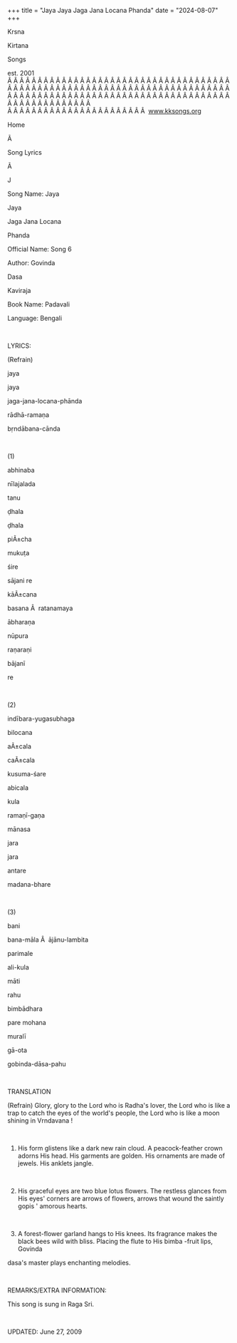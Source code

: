 +++ 
title = "Jaya Jaya Jaga Jana Locana Phanda"
date = "2024-08-07"
+++

Krsna
 
Kirtana
 
Songs

est. 2001
Â Â Â Â Â Â Â Â Â Â Â Â Â Â Â Â Â Â Â Â Â Â Â Â Â Â Â Â Â Â Â Â Â Â Â Â Â Â Â Â Â Â Â Â Â Â Â Â Â Â Â Â Â Â Â Â Â Â Â Â Â Â Â Â Â Â Â Â Â Â Â Â Â Â Â Â Â Â Â Â Â Â Â Â Â Â Â Â Â Â Â Â Â Â Â Â Â Â Â Â Â Â Â Â Â Â Â Â Â Â Â Â Â Â Â Â Â Â Â Â Â Â Â Â Â  
Â Â Â Â Â Â Â Â Â Â Â Â Â Â Â Â Â Â Â Â Â Â Â  
www.kksongs.org








Home


Ã 
 
Song Lyrics
 
Ã 
 
J


Song Name: 
Jaya
 
Jaya
 
Jaga
 Jana 
Locana
 
Phanda


Official Name: Song 6


Author: 
Govinda
 
Dasa
 
Kaviraja


Book Name: 
Padavali


Language: 
Bengali


 


LYRICS:


(Refrain)


jaya
 
jaya
 
jaga-jana-locana-phānda


rādhā-ramaṇa
 
bṛndābana-cānda


 


(1)


abhinaba
 
nīlajalada
 
tanu
 
ḍhala
 
ḍhala


piÃ±cha
 
mukuṭa
 
śire
 
sājani
 re


kāÃ±cana
 
basana
Â  
ratanamaya
 
ābharaṇa


nūpura
 
raṇaraṇi
 
bājanī

re


 


(2)


indībara-yugasubhaga
 
bilocana


aÃ±cala
 
caÃ±cala
 
kusuma-śare


abicala
 
kula
 
ramaṇī-gaṇa


mānasa


jara
 
jara
 
antare
 
madana-bhare


 


(3)


bani
 
bana-māla
Â  
ājānu-lambita


parimale
 
ali-kula
 
māti
 
rahu


bimbādhara

pare 
mohana
 
muralī


gā-ota
 
gobinda-dāsa-pahu


 


TRANSLATION


(Refrain) Glory, glory to
the Lord who is 
Radha's
 lover, the Lord who is like a
trap to catch the eyes of the world's people, the Lord who is like a moon
shining in 
Vrndavana
!


 


1) His form glistens like a
dark new rain cloud. A peacock-feather crown adorns His head. His garments are
golden. His ornaments are made of jewels. His anklets jangle.


 


2) His graceful eyes are
two blue lotus flowers. The restless glances from His eyes' corners are arrows
of flowers, arrows that wound the saintly 
gopis
'
amorous hearts.


 


3) A forest-flower garland
hangs to His knees. Its fragrance makes the black bees wild with bliss. Placing
the flute to His 
bimba
-fruit lips, 
Govinda
 
dasa's
 master plays
enchanting melodies. 


 


REMARKS/EXTRA INFORMATION:


This
song is sung in Raga Sri.


 


UPDATED:
 June 27, 2009